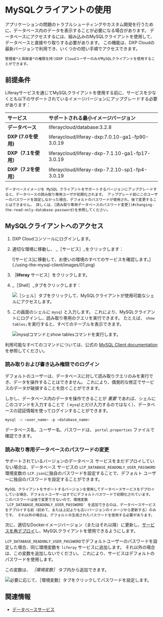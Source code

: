 # MySQLクライアントの使用

アプリケーションの問題のトラブルシューティングやカスタム開発を行うために、データベース内のデータを表示することが必要になる場合があります。 データベースにアクセスするには、組み込みのMySQLクライアントを使用して、データベースと直接やり取りする必要があります。 この機能は、DXP Cloudの最新バージョンで利用でき、いくつかの短い手順でアクセスできます。

```{note}
管理者*と貢献者*の権限を持つDXP CloudユーザーのみがMySQLクライアントを使用することができます。
```

## 前提条件

Liferayサービスを通じてMySQLクライアントを使用する前に、サービスを少なくとも以下のサポートされているイメージバージョンにアップグレードする必要があります：

| **サービス**         | **サポートされる最小イメージバージョン**                          |
|:---------------- |:----------------------------------------------- |
| **データベース**       | liferaycloud/database:3.2.8                     |
| **DXP (7.0を使用)** | liferaycloud/liferay-dxp:7.0.10-ga1-fp90-3.0.19 |
| **DXP（7.1を使用）**  | liferaycloud/liferay-dxp-7.1.10-ga1-fp17-3.0.19 |
| **DXP（7.2を使用）**  | liferaycloud/liferay-dxp-7.2.10-sp1-fp4-3.0.19  |

```{warning}
データベースイメージを MySQL クライアントをサポートするバージョンにアップグレードすると、データベースの読み取り専用ユーザが初期化されます。 アップグレード前にこのユーザーのパスワードを設定しなかった場合、デフォルトのパスワードが使用され、後で変更することはできません。 詳しくは、[読み取り専用データベースのパスワード変更](#changing-the-read-only-database-password)を参照してください。
```

## MySQLクライアントへのアクセス

1. DXP Cloudコンソールにログインします。

1. 適切な環境に移動し、 _［サービス］_をクリックします：

   ![サービス]に移動して、お使いの環境のすべてのサービスを確認します。](./using-the-mysql-client/images/01.png)

1. ［**liferay** サービス］をクリックします。

1. _［Shell］_タブをクリックします：

    ![［シェル］タブをクリックして、MySQLクライアントが使用可能なシェルにアクセスします。](./using-the-mysql-client/images/03.png)

1. この画面のシェルに `mysql` と入力します。 これにより、MySQLクライアントにログインし、読み取り専用のクエリを実行できます。 たとえば、 `show tables;`を実行すると、すべてのテーブルを表示できます。

    ![mysqlコマンドとshow tablesコマンドを実行します。](./using-the-mysql-client/images/04.png)

利用可能なすべてのコマンドについては、公式の [MySQL Client documentation](https://dev.mysql.com/doc/refman/8.0/en/mysql-commands.html) を参照してください。

### 読み取りおよび書き込み権限でのログイン

デフォルトのユーザーは、データベースに対して読み取りクエリのみを実行でき、データを操作することはできません。 これにより、偶発的な修正でサービスのデータが破損することを防ぐことができます。

しかし、データベース内のデータを操作できることが *重要* であれば、シェルにこのコマンドを入力することで（ `mysql`とだけ入力するのではなく）、データベースの認証情報を使ってログインすることができます。

```bash
mysql -u <user_name> -p <database_name>
```

データベース名、ユーザー名、パスワードは、 `portal.properties` ファイルで確認できます。

### 読み取り専用データベースのパスワードの変更

サポートされているバージョンのデータベース サービスをまだデプロイしていない場合は、データベース サービスの `LCP_DATABASE_READONLY_USER_PASSWORD` 環境変数の `LCP.json`に独自のパスワードを設定することで、デフォルト ユーザーに独自のパスワードを設定することができます。

```{important}
MySQL クライアントをサポートするバージョンを使用してデータベースサービスをデプロイしている場合、デフォルトユーザーはすでにデフォルトパスワードで初期化されています。 このパスワードは後で変更できないので、環境変数 `LCP_DATABASE_READONLY_USER_PASSWORD` を追加できるのは、データベースサービスをデプロイする前（初めて、または上記よりも古いバージョンのイメージから更新する）のみです。 それ以外の場合は、デフォルトの生成されたパスワードを使用する必要があります。
```

次に、適切なDockerイメージバージョン（またはそれ以降）に更新し、[サービスを再デプロイ](../build-and-deploy/deploying-changes-via-the-dxp-cloud-console.md)し、MySQLクライアントを使用できるようにします。

`LCP_DATABASE_READONLY_USER_PASSWORD`でデフォルトユーザーのパスワードを設定した場合、同じ環境変数を `liferay` サービスに追加します。 それ以外の場合は、この変数を追加しないでください。 これにより、サービスはデフォルトのパスワードを使用します。

この変数は、 _［環境変数］_ タブ内から追加できます。

![必要に応じて、［環境変数］タブをクリックしてパスワードを設定します。](./using-the-mysql-client/images/02.png)

## 関連情報

* [データベースサービス](../platform-services/database-service/database-service.md)
